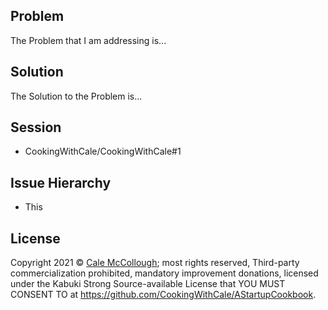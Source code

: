 ## Problem

The Problem that I am addressing is...

## Solution

The Solution to the Problem is...

## Session

* CookingWithCale/CookingWithCale#1

## Issue Hierarchy

* This

## License

Copyright 2021 © [Cale McCollough](https://cookingwithcale.org); most rights reserved, Third-party commercialization prohibited, mandatory improvement donations, licensed under the Kabuki Strong Source-available License that YOU MUST CONSENT TO at <https://github.com/CookingWithCale/AStartupCookbook>.
